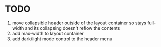 # TODO

1. move collapsible header outside of the layout container so stays full-width and its collapsing doesn't reflow the contents
3. add max-width to layout container
2. add dark/light mode control to the header menu
